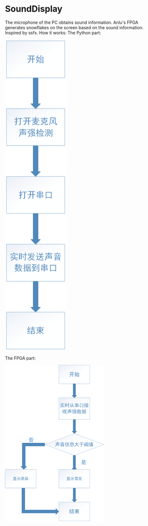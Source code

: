 # SoundDisplay
The microphone of the PC obtains sound information.
Anlu's FPGA generates snowflakes on the screen based on the sound information.
Inspired by ssfx.
How it works:
The Python part:



![imagine](https://github.com/Callidora/SoundDisplay/blob/master/1.bmp)





The FPGA part:


![imagine](https://github.com/Callidora/SoundDisplay/blob/master/2.bmp)
